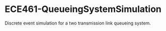 # ECE461-QueueingSystemSimulation
Discrete event simulation for a two transmission link queueing system.
